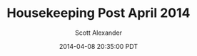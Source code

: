 ---
layout: podcast
title: "Housekeeping Post April 2014"
author: Scott Alexander
description: https://slatestarcodex.com/2014/04/08/housekeeping-post-april-2014/
date: 2014-04-08 20:35:00 PDT
length: 492976
duration: 123
guid: housekeeping-post-april-2014
---